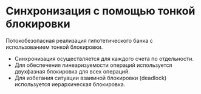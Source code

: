 # Синхронизация с помощью тонкой блокировки
Потокобезопасная реализация гипотетического банка с использованием тонкой блокировки.
* Синхронизация осуществляется для каждого счета по отдельности. 
* Для обеспечения линеаризуемости операций используется двухфазная блокировка для всех операций.
* Для избегания ситуации взаимной блокировки (deadlock) используется иерархическая блокировка.
